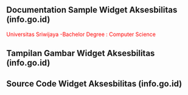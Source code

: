 <style>
.bold_text{
    color:red !important;
}
</style>
## Documentation Sample Widget Aksesbilitas (info.go.id)
<div class="bold_text">Universitas Sriwijaya -Bachelor Degree : Computer Science </div>

## Tampilan Gambar Widget Aksesbilitas (info.go.id)



## Source Code Widget Aksesbilitas (info.go.id)
